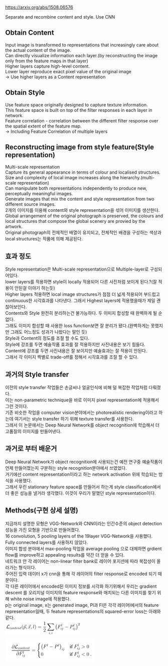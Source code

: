 https://arxiv.org/abs/1508.06576

Separate and recombine content and style.
Use CNN

## Obtain Content
Input image is transformed to representations that increasingly care about the actual content of the image.    
Can directly visualize information each layer.(by reconstructing the image only from the feature maps in that layer)   
Higher layers capture high-level content.   
Lower layer reproduce exact pixel value of the original image   
 -> Use higher layers as a Content representation   


## Obtain Style
Use feature space originally designed to capture texture information.   
This feature space is built on top of the filter responses in each layer in network.   
Feature correlation - correlation between the different filter response over the spatial extent of the feature map.   
 -> Including Feature Correlation of multiple layers   


## Reconstructing image from style feature(Style representation)
Multi-scale representation   
Capture its general appearance in terms of colour and localised structures.   
Size and complexity of local image increases along the hierarchy.(multi-scale representation)   
Can manipulate both representations independently to produce new, perceptually meaningful images.   
Generate images that mix the content and style representation from two different source images.   
2개의 이미지를 이용해 content와 style representation을 섞어 이미지를 생산한다.   
Global arrangement of the original photograph is preserved, the colours and local structures that compose the global scenery are provied by the artwork.   
Original photograph의 전체적인 배열이 유지되고, 전체적인 배경을 구성하는 색상과 local structures는 작품에 의해 제공된다.   

## 효과 정도
Style representation은 Multi-scale representation으로 Multiple-layer로 구성되어있다.   
lower layers를 적용하면 style이 locally 적용되어 다른 사진처럼 보이게 된다.?(잘 적용이 안된걸 이야기 하는듯)   
Higher layers 적용하면 local image structures가 점점 더 넓게 적용되어 부드럽고 continuous한 시각효과를 나타낸다. 그래서 Highest layers에 적용했을때가 제일 괜찮아보인다.   
Contents와 Style 완전히 분리하는건 불가능하다. 두 이미지 합성할 때 완벽하게 될 순 없다.   
그래도 이미지 합성할 때 사용한 loss function보면 잘 분리가 됐다.(완벽하게는 못했지만 그래도 어느정도 성과가 나왔다는 말인 듯)   
Style과 Content의 정도를 조절 할 수도 있다.   
Style에 강조를 두면 예술작품 효과를 잘 적용하지만 사진내용은 보기 힘들다.   
Content에 강조를 두면 사진내용은 잘 보이지만 예술효과는 잘 적용이 안된다.   
그래서 각 이미지 짝별로 trade-off를 정해서 시각효과를 조절 할 수 있다.

## 과거의 Style transfer
이전의 style transfer 작업들은 손글씨나 얼굴인식에 비해 덜 복잡한 작업처럼 다뤄졌다.   
이는 non-parametric technique을 바로 이미지 pixel representation에 적용해서 그런 것이다.    
기존 비슷한 작업을 computer vision분야에서는 photorealistic rendering이라고 하는데 여기서는 style transfer 하기 위해 texture transfer를 사용한다.    
그래서 이 논문에서는 Deep Neural Network를 object recognition에 학습해서 더 고품질의 이미지를 만들어낸다.   

## 과거로 부터 배운거
Deep Neural Network가 object recognition에 사용되는건 예전 연구중 예술작품이 언제 만들어졌는지 구분하는 style recognition분야에서 쓰였었다.   
거기에선 content representation이라고 하는 network activation 위에 학습되는 방식을 사용했다.   
그래서 우린 stationary feature space를 만들어서 하는게 style classification에서 더 좋은 성능을 낼거라 생각했다. 이것이 우리가 말했던 style representation이다.   


## Methods(구현 상세 설명)
지금까지 설명한 모형은 VGG-Network와 CNN이라는 인간수준의 object detection성능을 가진 모형을 기반으로 만들어졌다.   
16 convolution, 5 pooling layers of the 19layer VGG-Network을 사용했다.    
Fully connected layers를 사용하지 않았다.   
이미지 합성 분야에서 max-pooling 작업을 average pooling 으로 대체하면 grdient flow를 improve하고 appealing results를 약간 더 얻을 수 있다.    
네트워크 안 각 레이어는 non-linear filter bank로 레이어 포지션에 따라 복잡성이 올라가는 형식이다.   
주어진 입력 데이터 x가 cnn을 통해 각 레이어의 filter response로 encoded 되기 때문이다.   
각 다른 레이어에서 encoded된 이미지 정보를 시각화 하기위해서 우리는 gradient descent 를 오리지널 이미지의 feature response와 매치되는 다른 이미지를 찾기 위해 white noise image에 적용했다.   
p는 original image, x는 generated image, Pl과 Fl은 각각 레이어l에서의 feature representation일때, 두 feature representations의 squared-error loss는 아래와 같다.   
![eq1](img/eq1.PNG)  

![eq2](img/eq2.PNG)